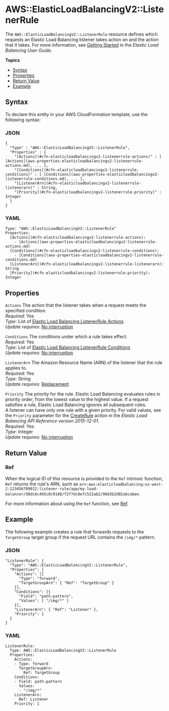 # AWS::ElasticLoadBalancingV2::ListenerRule<a name="aws-resource-elasticloadbalancingv2-listenerrule"></a>

The `AWS::ElasticLoadBalancingV2::ListenerRule` resource defines which requests an Elastic Load Balancing listener takes action on and the action that it takes\. For more information, see [Getting Started](http://docs.aws.amazon.com/elasticloadbalancing/latest/userguide/load-balancer-getting-started.html) in the *Elastic Load Balancing User Guide*\.

**Topics**
+ [Syntax](#aws-resource-elasticloadbalancingv2-listenerrule-syntax)
+ [Properties](#w3ab2c21c10d644b9)
+ [Return Value](#w3ab2c21c10d644c11)
+ [Example](#w3ab2c21c10d644c13)

## Syntax<a name="aws-resource-elasticloadbalancingv2-listenerrule-syntax"></a>

To declare this entity in your AWS CloudFormation template, use the following syntax:

### JSON<a name="aws-resource-elasticloadbalancingv2-listenerrule-syntax.json"></a>

```
{
  "Type" : "AWS::ElasticLoadBalancingV2::ListenerRule",
  "Properties" : {
    "[Actions](#cfn-elasticloadbalancingv2-listenerrule-actions)" : [ [Actions](aws-properties-elasticloadbalancingv2-listenerrule-actions.md), ... ],
    "[Conditions](#cfn-elasticloadbalancingv2-listenerrule-conditions)" : [ [Conditions](aws-properties-elasticloadbalancingv2-listenerrule-conditions.md), ... ],
    "[ListenerArn](#cfn-elasticloadbalancingv2-listenerrule-listenerarn)" : String,
    "[Priority](#cfn-elasticloadbalancingv2-listenerrule-priority)" : Integer
  }
}
```

### YAML<a name="aws-resource-elasticloadbalancingv2-listenerrule-syntax.yaml"></a>

```
Type: "AWS::ElasticLoadBalancingV2::ListenerRule"
Properties:
  [Actions](#cfn-elasticloadbalancingv2-listenerrule-actions):
    - [Actions](aws-properties-elasticloadbalancingv2-listenerrule-actions.md)
  [Conditions](#cfn-elasticloadbalancingv2-listenerrule-conditions):
    - [Conditions](aws-properties-elasticloadbalancingv2-listenerrule-conditions.md)
  [ListenerArn](#cfn-elasticloadbalancingv2-listenerrule-listenerarn): String
  [Priority](#cfn-elasticloadbalancingv2-listenerrule-priority): Integer
```

## Properties<a name="w3ab2c21c10d644b9"></a>

`Actions`  <a name="cfn-elasticloadbalancingv2-listenerrule-actions"></a>
The action that the listener takes when a request meets the specified condition\.  
*Required*: Yes  
*Type*: List of [Elastic Load Balancing ListenerRule Actions](aws-properties-elasticloadbalancingv2-listenerrule-actions.md)  
*Update requires*: [No interruption](using-cfn-updating-stacks-update-behaviors.md#update-no-interrupt)

`Conditions`  <a name="cfn-elasticloadbalancingv2-listenerrule-conditions"></a>
The conditions under which a rule takes effect\.  
*Required*: Yes  
*Type*: List of [Elastic Load Balancing ListenerRule Conditions](aws-properties-elasticloadbalancingv2-listenerrule-conditions.md)  
*Update requires*: [No interruption](using-cfn-updating-stacks-update-behaviors.md#update-no-interrupt)

`ListenerArn`  <a name="cfn-elasticloadbalancingv2-listenerrule-listenerarn"></a>
The Amazon Resource Name \(ARN\) of the listener that the rule applies to\.  
*Required*: Yes  
*Type*: String  
*Update requires*: [Replacement](using-cfn-updating-stacks-update-behaviors.md#update-replacement)

`Priority`  <a name="cfn-elasticloadbalancingv2-listenerrule-priority"></a>
The priority for the rule\. Elastic Load Balancing evaluates rules in priority order, from the lowest value to the highest value\. If a request satisfies a rule, Elastic Load Balancing ignores all subsequent rules\.  
A listener can have only one rule with a given priority\.
For valid values, see the `Priority` parameter for the [CreateRule](http://docs.aws.amazon.com/elasticloadbalancing/latest/APIReference/API_CreateRule.html) action in the *Elastic Load Balancing API Reference version 2015\-12\-01*\.  
*Required*: Yes  
*Type*: Integer  
*Update requires*: [No interruption](using-cfn-updating-stacks-update-behaviors.md#update-no-interrupt)

## Return Value<a name="w3ab2c21c10d644c11"></a>

### Ref<a name="w3ab2c21c10d644c11b2"></a>

When the logical ID of this resource is provided to the `Ref` intrinsic function, `Ref` returns the rule's ARN, such as `arn:aws:elasticloadbalancing:us-west-2:123456789012:listener-rule/app/my-load-balancer/50dc6c495c0c9188/f2f7dc8efc522ab2/9683b2d02a6cabee`\.

For more information about using the `Ref` function, see [Ref](intrinsic-function-reference-ref.md)\.

## Example<a name="w3ab2c21c10d644c13"></a>

The following example creates a rule that forwards requests to the `TargetGroup` target group if the request URL contains the `/img/*` pattern\.

### JSON<a name="aws-resource-elasticloadbalancingv2-listenerrule-example.json"></a>

```
"ListenerRule": {
  "Type": "AWS::ElasticLoadBalancingV2::ListenerRule",
  "Properties": {
    "Actions": [{
      "Type": "forward",
      "TargetGroupArn": { "Ref": "TargetGroup" }
    }],
    "Conditions": [{
      "Field": "path-pattern",
      "Values": [ "/img/*" ]
    }],
    "ListenerArn": { "Ref": "Listener" },
    "Priority": 1
  }
}
```

### YAML<a name="aws-resource-elasticloadbalancingv2-listenerrule-example.yaml"></a>

```
ListenerRule:
  Type: AWS::ElasticLoadBalancingV2::ListenerRule
  Properties:
    Actions:
    - Type: forward
      TargetGroupArn:
        Ref: TargetGroup
    Conditions:
    - Field: path-pattern
      Values:
      - "/img/*"
    ListenerArn:
      Ref: Listener
    Priority: 1
```